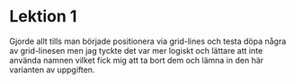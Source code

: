 # Lektion 1
Gjorde allt tills man började positionera via grid-lines och testa döpa några av grid-linesen men jag tyckte det var mer logiskt och lättare att inte använda namnen vilket fick mig att ta bort dem och lämna in den här varianten av uppgiften.